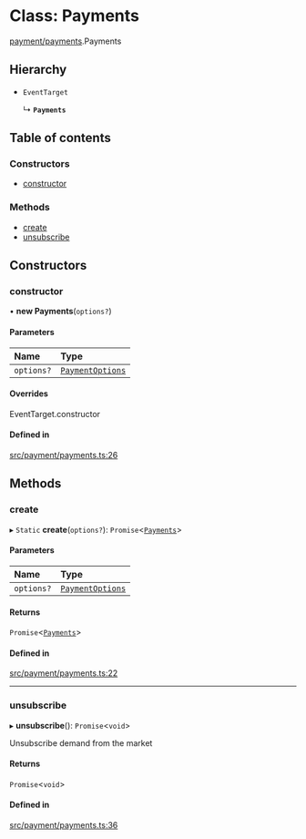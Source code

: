 # Class: Payments

[payment/payments](../modules/payment_payments).Payments

## Hierarchy

- `EventTarget`

  ↳ **`Payments`**

## Table of contents

### Constructors

- [constructor](payment_payments.Payments#constructor)

### Methods

- [create](payment_payments.Payments#create)
- [unsubscribe](payment_payments.Payments#unsubscribe)

## Constructors

### constructor

• **new Payments**(`options?`)

#### Parameters

| Name       | Type                                                              |
| :--------- | :---------------------------------------------------------------- |
| `options?` | [`PaymentOptions`](../interfaces/payment_payments.PaymentOptions) |

#### Overrides

EventTarget.constructor

#### Defined in

[src/payment/payments.ts:26](https://github.com/golemfactory/golem-js/blob/614ea72/src/payment/payments.ts#L26)

## Methods

### create

▸ `Static` **create**(`options?`): `Promise`<[`Payments`](payment_payments.Payments)\>

#### Parameters

| Name       | Type                                                              |
| :--------- | :---------------------------------------------------------------- |
| `options?` | [`PaymentOptions`](../interfaces/payment_payments.PaymentOptions) |

#### Returns

`Promise`<[`Payments`](payment_payments.Payments)\>

#### Defined in

[src/payment/payments.ts:22](https://github.com/golemfactory/golem-js/blob/614ea72/src/payment/payments.ts#L22)

---

### unsubscribe

▸ **unsubscribe**(): `Promise`<`void`\>

Unsubscribe demand from the market

#### Returns

`Promise`<`void`\>

#### Defined in

[src/payment/payments.ts:36](https://github.com/golemfactory/golem-js/blob/614ea72/src/payment/payments.ts#L36)
